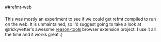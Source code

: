 ##refmt-web
###

This was mostly an experiment to see if we could get refmt compiled to run on the web.  It is unmaintained, so I'd suggest going to take a look at @rickyvetter's awesome [reason-tools](https://github.com/rickyvetter/reason-tools) browser extension project.  I use it all the time and it works great :)
